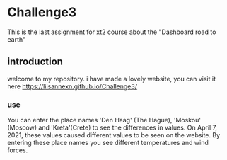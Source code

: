 # Challenge3
 This is the last assignment for xt2 course about the "Dashboard road to earth"

## introduction
welcome to my repository. i have made a lovely website, you can visit it here https://liisannexn.github.io/Challenge3/

### use

You can enter the place names 'Den Haag' (The Hague), 'Moskou' (Moscow) and 'Kreta'(Crete) to see the differences in values. On April 7, 2021, these values ​​caused different values ​​to be seen on the website. By entering these place names you see different temperatures and wind forces.
